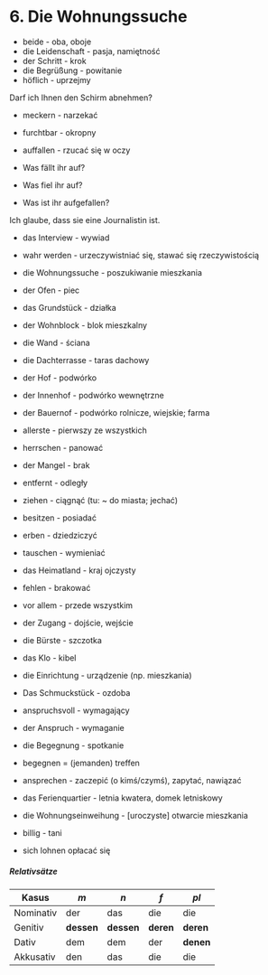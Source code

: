 # 6. Die Wohnungssuche

* beide - oba, oboje
* die Leidenschaft - pasja, namiętność
* der Schritt - krok
* die Begrüßung - powitanie
* höflich - uprzejmy

Darf ich Ihnen den Schirm abnehmen?

* meckern - narzekać
* furchtbar - okropny
* auffallen - rzucać się w oczy

* Was fällt ihr auf?
* Was fiel ihr auf?
* Was ist ihr aufgefallen?

Ich glaube, dass sie eine Journalistin ist.

* das Interview - wywiad
* wahr werden - urzeczywistniać się, stawać się rzeczywistością
* die Wohnungssuche - poszukiwanie mieszkania

* der Ofen - piec
* das Grundstück - działka
* der Wohnblock - blok mieszkalny
* die Wand - ściana
* die Dachterrasse - taras dachowy
* der Hof - podwórko
* der Innenhof - podwórko wewnętrzne
* der Bauernof - podwórko rolnicze, wiejskie; farma

* allerste - pierwszy ze wszystkich
* herrschen - panować
* der Mangel - brak
* entfernt - odległy
* ziehen - ciągnąć (tu: ~ do miasta; jechać)
* besitzen - posiadać
* erben - dziedziczyć
* tauschen - wymieniać
* das Heimatland - kraj ojczysty
* fehlen - brakować
* vor allem - przede wszystkim
* der Zugang - dojście, wejście
* die Bürste - szczotka
* das Klo - kibel
* die Einrichtung - urządzenie (np. mieszkania)
* Das Schmuckstück - ozdoba
* anspruchsvoll - wymagający
* der Anspruch - wymaganie
* die Begegnung - spotkanie
* begegnen = (jemanden) treffen
* ansprechen - zaczepić (o kimś/czymś), zapytać, nawiązać
* das Ferienquartier - letnia kwatera, domek letniskowy
* die Wohnungseinweihung - [uroczyste] otwarcie mieszkania
* billig - tani
* sich lohnen  opłacać się

##### Relativsätze

Kasus | _m_ | _n_ | _f_ | _pl_
--- | --- | --- | --- | ---
Nominativ | der | das | die | die
Genitiv | **dessen** | **dessen** | **deren** | **deren**
Dativ | dem | dem | der | **denen**
Akkusativ | den | das | die | die
